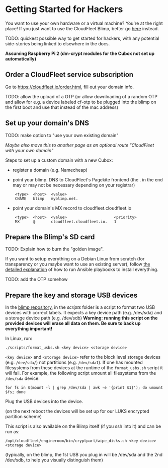 # Getting Started for Hackers

You want to use your own hardware or a virtual machine?
You're at the right place! If you just want to use the CloudFleet Blimp,
better go [here](quickstart.html) instead.

TODO: quickest possible way to get started for hackers, with any potential
side-stories being linked to elsewhere in the docs.

**Assuming Raspberry Pi 2 (dm-crypt modules for the Cubox not set up
automatically)**

## Order a CloudFleet service subscription

Go to <https://cloudfleet.io/order.html>, fill out your domain info.

TODO: allow the upload of a OTP (or allow downloading of a random OTP and
allow for e.g. a device labeled cf-otp to be
plugged into the blimp on the first boot and use that
instead of the mac address)


## Set up your domain's DNS

TODO: make option to "use your own existing domain"

*Maybe also move this to another page as an optional route
"CloudFleet with your own domain"*

Steps to set up a custom domain with a new Cubox:

 - register a domain (e.g. Namecheap)
 - point your blimp.<domain> DNS to CloudFleet's Pagekite frontend
   (the . in the end may or may not be necessary depending on your registrar)

        <type>  <host>  <value>
        CNAME   blimp   myblimp.net.

 - point your domain's MX record to cloudfleet.cloudfleet.io

        <type>  <host>  <value>                     <priority>
        MX      @       cloudfleet.cloudfleet.io.   1


## Prepare the Blimp's SD card

TODO: Explain how to burn the "golden image".

If you want to setup everything on a Debian Linux from scratch
(for transparency or you maybe want to use an existing server),
follow [the detailed explanation](debian.html)
of how to run Ansible playbooks to install everything.

TODO: add the OTP somehow

## Prepare the key and storage USB devices

In the [blimp repository](https://github.com/cloudfleet/blimp),
in the *scripts* folder is a script to format two
USB devices with correct labels. It expects a key device path (e.g. /dev/sda)
and a storage device path (e.g. /dev/sdb) **Warning: running this script on the
provided devices will erase all data on them. Be sure to back up everything
important!**

In Linux, run:

    ./scripts/format_usbs.sh <key device> <storage device>

`<key device>` and `<storage device>` refer to the block level storage
devices (e.g. `/dev/sda/`) not partitions (e.g. `/dev/sda1`).  If one
has mounted filesystems from these devices at the runtime of the
`format_usbs.sh` script it will fail.  For example, the following
script umount all filesystems from the `/dev/sda` device:

    for fs in $(mount -l | grep /dev/sda | awk -e '{print $1}'); do umount $fs; done 

Plug the USB devices into the device.

(on the next reboot the devices will be set up for our LUKS encrypted
partition scheme)

This script is also available on the Blimp itself (if you ssh into it) and can
be run as:

    /opt/cloudfleet/engineroom/bin/cryptpart/wipe_disks.sh <key device> <storage device>

(typically, on the blimp, the 1st USB you plug in will be /dev/sda
and the 2nd /dev/sdb, to help you visually distinguish them)
